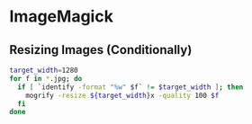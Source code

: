 # ImageMagick

## Resizing Images (Conditionally)
```bash
target_width=1280
for f in *.jpg; do
  if [ `identify -format "%w" $f` != $target_width ]; then
    mogrify -resize ${target_width}x -quality 100 $f
  fi
done
```

